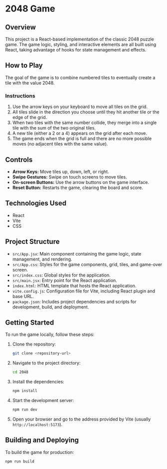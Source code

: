 # 2048 Game

## Overview

This project is a React-based implementation of the classic 2048 puzzle game. The game logic, styling, and interactive elements are all built using React, taking advantage of hooks for state management and effects.

## How to Play

The goal of the game is to combine numbered tiles to eventually create a tile with the value 2048.

### Instructions

1.  Use the arrow keys on your keyboard to move all tiles on the grid.
2.  All tiles slide in the direction you choose until they hit another tile or the edge of the grid.
3.  When two tiles with the same number collide, they merge into a single tile with the sum of the two original tiles.
4.  A new tile (either a 2 or a 4) appears on the grid after each move.
5.  The game ends when the grid is full and there are no more possible moves (no adjacent tiles with the same value).

## Controls

*   **Arrow Keys:** Move tiles up, down, left, or right.
*   **Swipe Gestures:** Swipe on touch screens to move tiles.
*   **On-screen Buttons:** Use the arrow buttons on the game interface.
*   **Reset Button:** Restarts the game, clearing the board and score.

## Technologies Used

*   React
*   Vite
*   CSS

## Project Structure

*   `src/App.jsx`: Main component containing the game logic, state management, and rendering.
*   `src/App.css`: Styles for the game components, grid, tiles, and game-over screen.
*   `src/index.css`: Global styles for the application.
*   `src/main.jsx`: Entry point for the React application.
*   `index.html`: HTML template that hosts the React application.
*   `vite.config.js`: Configuration file for Vite, including React plugin and base URL.
*   `package.json`: Includes project dependencies and scripts for development, build, and deployment.

## Getting Started

To run the game locally, follow these steps:

1.  Clone the repository:

    ```bash
    git clone <repository-url>
    ```
2.  Navigate to the project directory:

    ```bash
    cd 2048
    ```
3.  Install the dependencies:

    ```bash
    npm install
    ```
4.  Start the development server:

    ```bash
    npm run dev
    ```
5.  Open your browser and go to the address provided by Vite (usually `http://localhost:5173`).

## Building and Deploying

To build the game for production:

```bash
npm run build
